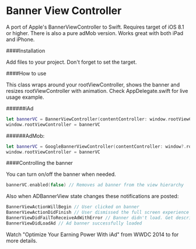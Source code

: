 # Banner View Controller

A port of Apple's BannerViewController to Swift. Requires target of iOS 8.1 or higher.
There is also a pure adMob version.
Works great with both iPad and iPhone.

####Installation

Add files to your project. Don't forget to set the target.

####How to use

This class wraps around your rootViewController, shows the banner and resizes rootViewController with animation. Check AppDelegate.swift for live usage example.

######iAd
```swift
let bannerVC = BannerViewController(contentController: window.rootViewController)
window.rootViewController = bannerVC
```

######AdMob:
```swift
let bannerVC = GoogleBannerViewController(contentController: window?.rootViewController, adUnitId: "your_ad_unit_id")
window.rootViewController = bannerVC
```

####Controlling the banner

You can turn on/off the banner when needed.

```swift
bannerVC.enabled(false) // Removes ad banner from the view hierarchy 
```

Also when ADBannerView state changes these notifications are posted:
```swift
BannerViewActionWillBegin // User clicked on banner
BannerViewActionDidFinish // User dismissed the full screen experience
BannerViewDidFailToReceiveAdWithError // Banner didn't load. Get description from userinfo["error"] (String)
BannerViewDidLoadAd // Ad banner successfully loaded
```

Watch "Optimize Your Earning Power With iAd" from WWDC 2014 to for more details.
